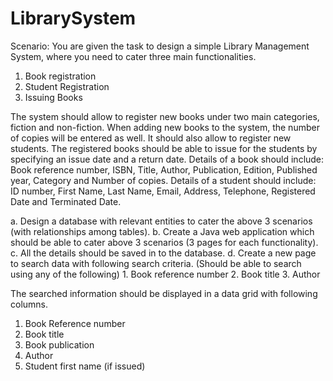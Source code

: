 # LibrarySystem

Scenario:
You are given the task to design a simple Library Management System, where you need to cater three main functionalities.
1. Book registration
2. Student Registration
3. Issuing Books


The system should allow to register new books under two main categories, fiction and non-fiction. When adding new books to the system, the number of copies will be entered as well. It should also allow to register new students. The registered books should be able to issue for the students by specifying an issue date and a return date.
Details of a book should include: Book reference number, ISBN, Title, Author, Publication, Edition, Published year, Category and Number of copies.
Details of a student should include: ID number, First Name, Last Name, Email, Address, Telephone, Registered Date and Terminated Date.


a. Design a database with relevant entities to cater the above 3 scenarios (with relationships among tables).
b. Create a Java web application which should be able to cater above 3 scenarios (3 pages for each functionality).
c. All the details should be saved in to the database.
d. Create a new page to search data with following search criteria. (Should be able to search using any of the following)
      1. Book reference number
      2. Book title
      3. Author
      
The searched information should be displayed in a data grid with following columns.
1. Book Reference number
2. Book title
3. Book publication
4. Author
5. Student first name (if issued)
